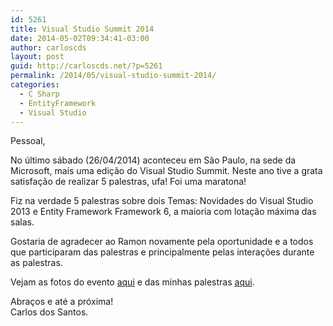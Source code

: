 ```yaml
---
id: 5261
title: Visual Studio Summit 2014
date: 2014-05-02T09:34:41-03:00
author: carloscds
layout: post
guid: http://carloscds.net/?p=5261
permalink: /2014/05/visual-studio-summit-2014/
categories:
  - C Sharp
  - EntityFramework
  - Visual Studio
---
```

Pessoal,

No último sábado (26/04/2014) aconteceu em São Paulo, na sede da Microsoft, mais uma edição do Visual Studio Summit. Neste ano tive a grata satisfação de realizar 5 palestras, ufa! Foi uma maratona!

Fiz na verdade 5 palestras sobre dois Temas: Novidades do Visual Studio 2013 e Entity Framework Framework 6, a maioria com lotação máxima das salas. 

Gostaria de agradecer ao Ramon novamente pela oportunidade e a todos que participaram das palestras e principalmente pelas interações durante as palestras.

Vejam as fotos do evento <a href="https://www.facebook.com/media/set/?set=a.625996444152978.1073741828.343016555784303&type=1" target="_blank">aqui</a> e das minhas palestras <a href="https://www.facebook.com/media/set/?set=a.10203792669676510.1073741831.1212382196&type=1&l=eba59a8737" target="_blank">aqui</a>.

Abraços e até a próxima!  
Carlos dos Santos.
